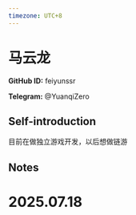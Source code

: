 ```yaml
---
timezone: UTC+8
---
```


# 马云龙

**GitHub ID:** feiyunssr

**Telegram:** @YuanqiZero

## Self-introduction

目前在做独立游戏开发，以后想做链游

## Notes

<!-- Content_START -->

# 2025.07.18


<!-- Content_END -->
